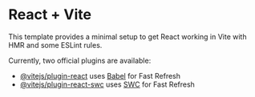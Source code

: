 # React + Vite

This template provides a minimal setup to get React working in Vite with HMR and some ESLint rules.
                
Currently, two official plugins are available:                                 
    
- [@vitejs/plugin-react](https://github.com/vitejs/vite-plugin-react/blob/main/packages/plugin-react/README.md) uses [Babel](https://babeljs.io/) for Fast Refresh
- [@vitejs/plugin-react-swc](https://github.com/vitejs/vite-plugin-react-swc) uses [SWC](https://swc.rs/) for Fast Refresh

